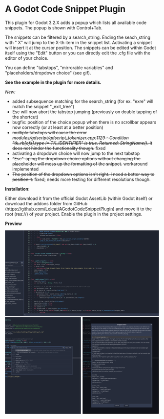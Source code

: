 # A Godot Code Snippet Plugin

This plugin for Godot 3.2.X adds a popup which lists all available code snippets. The popup is shown with Control+Tab. 

The snippets can be filtered by a search_string. Ending the seach_string with " X" will jump to the X-th item in the snippet list. Activating a snippet will insert it at the cursor position. The snippets can be edited within Godot itself using the "Edit" button or you can directly edit the .cfg file with the editor of your choice. 

You can define "tabstops", "mirrorable variables" and "placeholders/dropdown choice" (see gif).

**See the example in the plugin for more details.**

*New:*

- added subsequence matching for the search_string (for ex. "exre" will match the snippet "_exit_tree")
- Esc will now abort the tabstop jumping (previously on double tapping of the shortcut)
- bugfix: position of the choice popup when there is no scrollbar appears now correctly (or at least at a better position)
- ~~multiple tabstops will cause the error *modules/gdscript/gdscript_tokenizer.cpp:1129 - Condition "tk_rb[ofs].type != TK_IDENTIFIER" is true. Returned: StringName()*. It does not hinder the functionality though.~~ fixed
- activating a dropdown choice will now jump to the next tabstop
- ~~"Esc"-aping the dropdown choice options without changing the placeholder will mess up the formatting of the snippet.~~ workaround implemented
- ~~The position of the dropdown options isn't right. I need a better way to position it.~~ fixed; needs more testing for different resolutions though.


**Installation**:

Either download it from the official Godot AssetLib (within Godot itself) or download the addons folder from GitHub (https://github.com/Leleat/AGodotCodeSnippetPlugin) and move it to the root (res://) of your project. Enable the plugin in the project settings.


**Preview**

![gif](preview.gif)
![Preview](preview.png)
